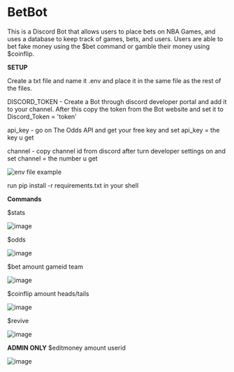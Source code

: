 # BetBot

This is a Discord Bot that allows users to place bets on NBA Games, and uses a database to keep track of games, bets, and users. Users are able to bet fake money using the $bet command or gamble their money using $coinflip. 

**SETUP**

Create a txt file and name it .env and place it in the same file as the rest of the files.

DISCORD_TOKEN - Create a Bot through discord developer portal and add it to your channel. After this copy the token from the Bot website and set it to Discord_Token = 'token' 

api_key - go on The Odds API and get your free key and set api_key = the key u get

channel - copy channel id from discord after turn developer settings on and set channel = the number u get

![env file example](https://user-images.githubusercontent.com/10456113/125017369-ff425c80-e040-11eb-8512-1637cacbbab8.png)

run pip install -r requirements.txt in your shell 

**Commands**

$stats

![image](https://user-images.githubusercontent.com/10456113/124977064-08f6a080-dffe-11eb-9670-032132a080cb.png)

$odds

![image](https://user-images.githubusercontent.com/10456113/124977076-0dbb5480-dffe-11eb-8769-17745f4685f6.png)

$bet amount gameid team

![image](https://user-images.githubusercontent.com/10456113/124977083-11e77200-dffe-11eb-91f9-13de30521dc3.png)

$coinflip amount heads/tails

![image](https://user-images.githubusercontent.com/10456113/124977129-20ce2480-dffe-11eb-959e-89084cfcf70c.png)

$revive

![image](https://user-images.githubusercontent.com/10456113/124977104-16ac2600-dffe-11eb-81f7-3f711bec1ecf.png)

**ADMIN ONLY**
$editmoney amount userid

![image](https://user-images.githubusercontent.com/10456113/124977755-dac59080-dffe-11eb-820a-f2a017ea1369.png)

